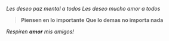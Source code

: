 *Les deseo paz mental a todos*
_Les deseo mucho amor a todos_

> **Piensen en lo importante**
> __Que lo demas no importa nada__

_Respiren **amor** mis amigos!_

[^1]: Mi referencia.
[^2]: Every new line should be prefixed with 2 spaces.  
  This allows you to have a footnote with multiple lines.
[^note]:
    Named footnotes will still render with numbers instead of the text but allow easier identification and linking.  
    This footnote also has been made with a different syntax using 4 spaces for new lines.
